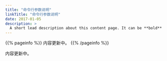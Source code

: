```yaml
---
title: "命令行参数说明"
linkTitle: "命令行参数说明"
date: 2017-01-05
description: >
  A short lead description about this content page. It can be **bold** or _italic_ and can be split over multiple paragraphs.
---
```


{{% pageinfo %}}
内容更新中。
{{% /pageinfo %}}

内容更新中。